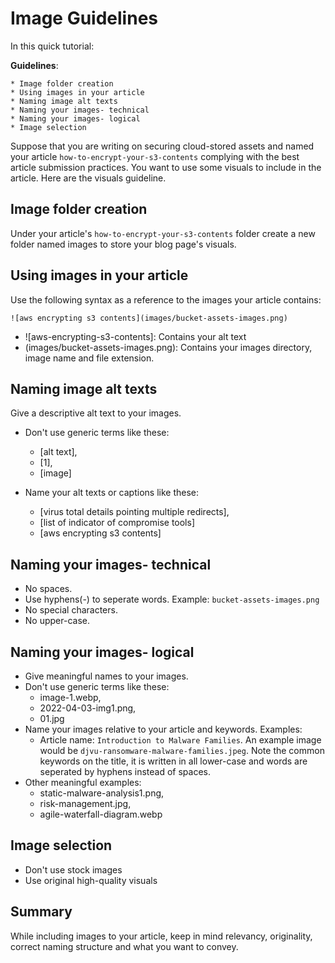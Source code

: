 # Image Guidelines

In this quick tutorial:

**Guidelines**:

    * Image folder creation
    * Using images in your article
    * Naming image alt texts
    * Naming your images- technical
    * Naming your images- logical
    * Image selection

Suppose that you are writing on securing cloud-stored assets and named your article `how-to-encrypt-your-s3-contents` complying with the best article submission practices. You want to use some visuals to include in the article. Here are the visuals guideline.

## Image folder creation
Under your article's `how-to-encrypt-your-s3-contents` folder create a new folder named images to store your blog page's visuals.

## Using images in your article

Use the following syntax as a reference to the images your article contains:

`![aws encrypting s3 contents](images/bucket-assets-images.png)`

* ![aws-encrypting-s3-contents]: Contains your alt text
* (images/bucket-assets-images.png): Contains your images directory, image name and file extension.

## Naming image alt texts

Give a descriptive alt text to your images.
* Don't use generic terms like these: 
    * [alt text], 
    * [1], 
    * [image] 
    
* Name your alt texts or captions like these: 
    * [virus total details pointing multiple redirects], 
    * [list of indicator of compromise tools]
    * [aws encrypting s3 contents]
  
## Naming your images- technical

* No spaces.
* Use hyphens(-) to seperate words. Example: `bucket-assets-images.png`
* No special characters.
* No upper-case.

## Naming your images- logical

* Give meaningful names to your images.
* Don't use generic terms like these: 
    * image-1.webp, 
    * 2022-04-03-img1.png, 
    * 01.jpg
* Name your images relative to your article and keywords. Examples:
  * Article name: `Introduction to Malware Families`. An example image would be `djvu-ransomware-malware-families.jpeg`. Note the common keywords on the title, it is written in all lower-case and words are seperated by hyphens instead of spaces.
* Other meaningful examples: 
    * static-malware-analysis1.png, 
    * risk-management.jpg,
    * agile-waterfall-diagram.webp
  
## Image selection

* Don't use stock images
* Use original high-quality visuals


## Summary

While including images to your article, keep in mind relevancy, originality, correct naming structure and what you want to convey.






